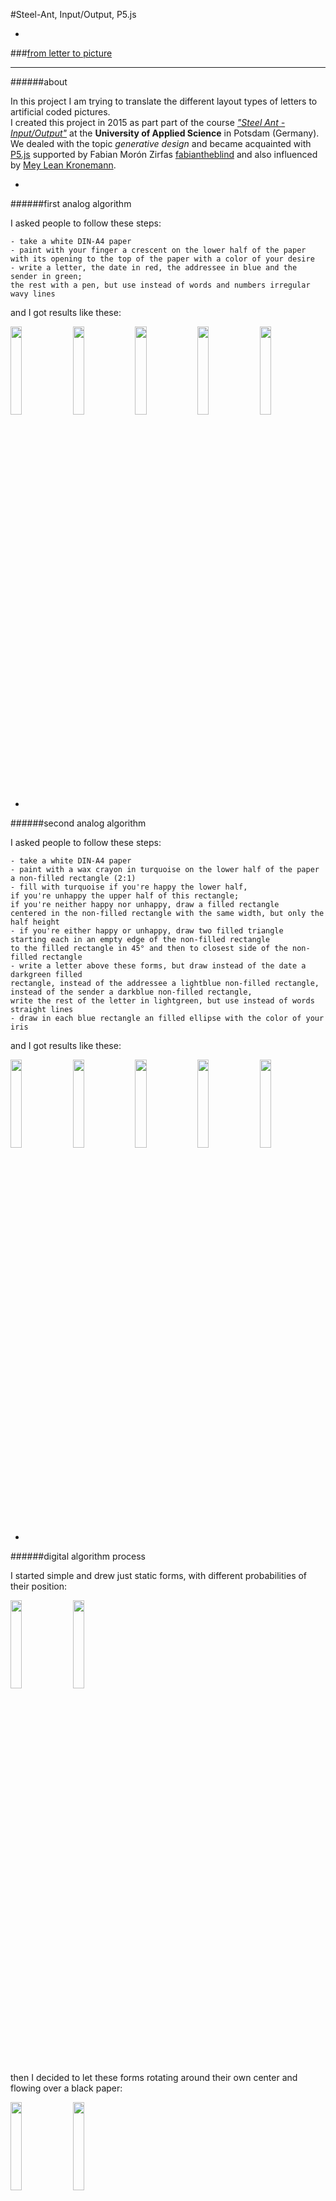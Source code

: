 #Steel-Ant, Input/Output, P5.js

-

###[from letter to picture](http://logetcrea.github.io/from-letter-to-picture/index.html)

---

######about

In this project I am trying to translate the different layout types of letters to artificial coded  pictures.  
I created this project in 2015 as part part of the course [*"Steel Ant - Input/Output"*](https://github.com/FH-Potsdam/steel-ant-input-output) at the **University of Applied Science** in Potsdam (Germany).  
We dealed with the topic *generative design* and became acquainted with [P5.js](http://p5js.org/) supported by Fabian Morón Zirfas [fabiantheblind](https://github.com/fabiantheblind) and also influenced by [Mey Lean Kronemann](http://meyleankronemann.de/).

-
 
######first analog algorithm

I asked people to follow these steps:  

	- take a white DIN-A4 paper
	- paint with your finger a crescent on the lower half of the paper
	with its opening to the top of the paper with a color of your desire
	- write a letter, the date in red, the addressee in blue and the sender in green;
	the rest with a pen, but use instead of words and numbers irregular wavy lines
and I got results like these:

<img src="https://raw.githubusercontent.com/logetcrea/from-letter-to-picture/master/screenshots/1.version/4.JPG" width="19%"  />
<img src="https://raw.githubusercontent.com/logetcrea/from-letter-to-picture/master/screenshots/1.version/7.JPG" width="19%"  />
<img src="https://raw.githubusercontent.com/logetcrea/from-letter-to-picture/master/screenshots/1.version/2.JPG" width="19%"  />
<img src="https://raw.githubusercontent.com/logetcrea/from-letter-to-picture/master/screenshots/1.version/10.JPG" width="19%" />
<img src="https://raw.githubusercontent.com/logetcrea/from-letter-to-picture/master/screenshots/1.version/8.JPG" width="19%" />

-

######second analog algorithm

I asked people to follow these steps:  

	- take a white DIN-A4 paper
	- paint with a wax crayon in turquoise on the lower half of the paper
	a non-filled rectangle (2:1)
	- fill with turquoise if you're happy the lower half,
	if you're unhappy the upper half of this rectangle;
	if you're neither happy nor unhappy, draw a filled rectangle
	centered in the non-filled rectangle with the same width, but only the half height
	- if you're either happy or unhappy, draw two filled triangle
	starting each in an empty edge of the non-filled rectangle
	to the filled rectangle in 45° and then to closest side of the non-filled rectangle
	- write a letter above these forms, but draw instead of the date a darkgreen filled
	rectangle, instead of the addressee a lightblue non-filled rectangle,
	instead of the sender a darkblue non-filled rectangle,
	write the rest of the letter in lightgreen, but use instead of words straight lines
	- draw in each blue rectangle an filled ellipse with the color of your iris
and I got results like these:

<img src="https://raw.githubusercontent.com/logetcrea/from-letter-to-picture/master/screenshots/2.version/2.png" width="19%"  />
<img src="https://raw.githubusercontent.com/logetcrea/from-letter-to-picture/master/screenshots/2.version/4.png" width="19%"  />
<img src="https://raw.githubusercontent.com/logetcrea/from-letter-to-picture/master/screenshots/2.version/1.png" width="19%"  />
<img src="https://raw.githubusercontent.com/logetcrea/from-letter-to-picture/master/screenshots/2.version/3.png" width="19%"  />
<img src="https://raw.githubusercontent.com/logetcrea/from-letter-to-picture/master/screenshots/2.version/7.png" width="19%"  />

-

######digital algorithm process

I started simple and drew just static forms, with different probabilities of their position:

<img src="https://raw.githubusercontent.com/logetcrea/from-letter-to-picture/master/screenshots/digital-process/img (1).png" width="19%"  />
<img src="https://raw.githubusercontent.com/logetcrea/from-letter-to-picture/master/screenshots/digital-process/img (2).png" width="19%"  />  

then I decided to let these forms rotating around their own center and flowing over a black paper:

<img src="https://raw.githubusercontent.com/logetcrea/from-letter-to-picture/master/screenshots/digital-process/img (2) Kopie.png" width="19%" />
<img src="https://raw.githubusercontent.com/logetcrea/from-letter-to-picture/master/screenshots/digital-process/img (5).png" width="19%" />

I deleted the filling to get the forms lighter and changed the color and the opacity:

<img src="https://raw.githubusercontent.com/logetcrea/from-letter-to-picture/master/screenshots/digital-process/img (6).png" width="19%" />
<img src="https://raw.githubusercontent.com/logetcrea/from-letter-to-picture/master/screenshots/digital-process/img (7).png" width="19%" />  

I decided to change the format to square and again the background to white:

<img src="https://raw.githubusercontent.com/logetcrea/from-letter-to-picture/master/screenshots/digital-process/img (25).png" width="19%"  height="25%"/>
<img src="https://raw.githubusercontent.com/logetcrea/from-letter-to-picture/master/screenshots/digital-process/img (26).png" width="19%"  height="25%"/>

In the next steps I changed some values of the range and the rotation of the rectangles, refined the color choice and set the .js file to no background but wrote into the .html a black one. So if you safe via clicking "s" a generated picture, you'll get only the drawn picture as .png file.

-

######digital algorithm

The three rectangles symbolize the areas of the date, green, addressee, blue,  and the sender, violet.  
The startpositions of these rectangles depend on the probability for being there in normal kinds of letter layouts.  
The different movements symbolize the many different kinds of writing a letter.  

[algorithm](http://logetcrea.github.io/from-letter-to-picture/index.html)

-

######implementation

There are a lot opportunities to use my algorithm.  

use as carpet:  
<img src="https://raw.githubusercontent.com/logetcrea/from-letter-to-picture/master/screenshots/implementations/carpet.png" width="100%" />

use as lamp:  
<img src="https://raw.githubusercontent.com/logetcrea/from-letter-to-picture/master/screenshots/implementations/carpet, lamp.png" width="100%" />  

use as pool floor:  
<img src="https://raw.githubusercontent.com/logetcrea/from-letter-to-picture/master/screenshots/implementations/pool-floor.png" width="100%" />  

use as post card to pick up the main idea of a letter:  
<img src="https://raw.githubusercontent.com/logetcrea/from-letter-to-picture/master/screenshots/implementations/post-card.JPG" width="49.5%" />
<img src="https://raw.githubusercontent.com/logetcrea/from-letter-to-picture/master/screenshots/implementations/postcard.png" width="49.5%" /> 
  

My personal favorite is to transfer the picure into 3D. The different colors are different platforms with different lights and fountains if you use as fountain-light-installation:  
<img src="https://raw.githubusercontent.com/logetcrea/from-letter-to-picture/master/screenshots/implementations/fountain up.png" width="100%" />
<img src="https://raw.githubusercontent.com/logetcrea/from-letter-to-picture/master/screenshots/implementations/fountain.png" width="100%" />  

-

###### License


**©** 2015 Paul Klinski "logetcrea", University of Applied Sciences Potsdam (Germany).  
Grant of Copyright License. Subject to the terms and conditions of
      this License, each Contributor hereby grants to You a perpetual,
      worldwide, non-exclusive, no-charge, royalty-free, irrevocable
      copyright license to reproduce, prepare Derivative Works of,
      publicly display, publicly perform, sublicense, and distribute the
      Work and such Derivative Works in Source or Object form.

see also [Apache License](http://choosealicense.com/licenses/apache-2.0/)

